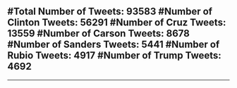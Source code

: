 #Total Number of Tweets: 93583 
#Number of Clinton Tweets: 56291
#Number of Cruz Tweets: 13559
#Number of Carson Tweets: 8678
#Number of Sanders Tweets: 5441
#Number of Rubio Tweets: 4917
#Number of Trump Tweets: 4692
---
---
